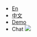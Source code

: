 - [En](/)
- [中文](/cn/)
- <a href="//alibaba.github.io/weex-ui/docs/demo.html" target="_self">Demo</a>
- <a id="J_show_community" class="show_community" onclick="document.getElementById('J_community_image').classList.toggle('active');this.classList.toggle('active');">Chat</a>
  <img src="https://img.alicdn.com/tfs/TB1Ohm6g8fH8KJjy1XbXXbLdXXa-1501-1700.jpg" class="community-img" id="J_community_image" />
